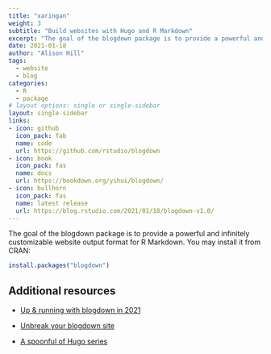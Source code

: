 ```yaml
---
title: "xaringan"
weight: 3
subtitle: "Build websites with Hugo and R Markdown"
excerpt: "The goal of the blogdown package is to provide a powerful and infinitely customizable website output format for R Markdown."
date: 2021-01-18
author: "Alison Hill"
tags:
  - website
  - blog
categories:
  - R
  - package
# layout options: single or single-sidebar
layout: single-sidebar
links:
- icon: github
  icon_pack: fab
  name: code
  url: https://github.com/rstudio/blogdown
- icon: book
  icon_pack: fas
  name: docs
  url: https://bookdown.org/yihui/blogdown/
- icon: bullhorn
  icon_pack: fas
  name: latest release
  url: https://blog.rstudio.com/2021/01/18/blogdown-v1.0/
---
```


The goal of the blogdown package is to provide a powerful and infinitely customizable website output format for R Markdown. You may install it from CRAN:

```r
install.packages("blogdown")
```

## Additional resources

+ [Up & running with blogdown in 2021](https://alison.rbind.io/post/new-year-new-blogdown/)

+ [Unbreak your blogdown site](https://alison.rbind.io/post/2020-12-27-blogdown-checks/) 

+ [A spoonful of Hugo series](https://alison.rbind.io/categories/hugo/)
